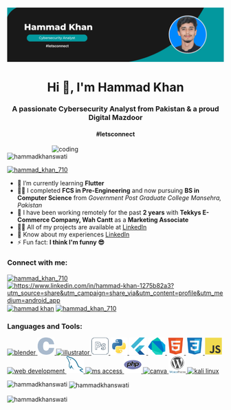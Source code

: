 ![logo](https://github.com/hammadkhanswati/hammadkhanswati/blob/main/Black%20Green%20Minimalist%20Corporate%20Personal%20Profile%20LinkedIn%20Banner.png)
<h1 align="center">Hi 👋, I'm Hammad Khan</h1>
<h3 align="center">A passionate Cybersecurity Analyst from Pakistan & a proud Digital Mazdoor </h3>
<h4 align="center">#letsconnect</h4>

<img align="right" alt="coding" width="400" src="https://user-images.githubusercontent.com/55389276/140866485-8fb1c876-9a8f-4d6a-98dc-08c4981eaf70.gif">

<p align="left"> <img src="https://komarev.com/ghpvc/?username=hammadkhanswati&label=Profile%20views&color=0e75b6&style=flat" alt="hammadkhanswati" /> </p>

<p align="left"> <a href="https://twitter.com/hammad_khan_710" target="blank"><img src="https://img.shields.io/twitter/follow/hammad_khan_710?logo=twitter&style=for-the-badge" alt="hammad_khan_710" /></a> </p>

- 🌱 I’m currently learning **Flutter**  
- 👨‍🎓 I completed **FCS in Pre-Engineering** and now pursuing **BS in Computer Science** from *Government Post Graduate College Mansehra, Pakistan*  
- 💼 I have been working remotely for the past **2 years** with **Tekkys E-Commerce Company, Wah Cantt** as a **Marketing Associate**  
- 👨‍💻 All of my projects are available at [LinkedIn](https://www.linkedin.com/in/hammad-khan-1275b82a3?utm_source=share&utm_campaign=share_via&utm_content=profile&utm_medium=android_app)  
- 📄 Know about my experiences [LinkedIn](https://www.linkedin.com/in/hammad-khan-1275b82a3?utm_source=share&utm_campaign=share_via&utm_content=profile&utm_medium=android_app)  
- ⚡ Fun fact: **I think I'm funny 😎**  

<h3 align="left">Connect with me:</h3>
<p align="left">
<a href="https://twitter.com/hammad_khan_710" target="blank"><img align="center" src="https://raw.githubusercontent.com/rahuldkjain/github-profile-readme-generator/master/src/images/icons/Social/twitter.svg" alt="hammad_khan_710" height="30" width="40" /></a>
<a href="https://linkedin.com/in/https://www.linkedin.com/in/hammad-khan-1275b82a3?utm_source=share&utm_campaign=share_via&utm_content=profile&utm_medium=android_app" target="blank"><img align="center" src="https://raw.githubusercontent.com/rahuldkjain/github-profile-readme-generator/master/src/images/icons/Social/linked-in-alt.svg" alt="https://www.linkedin.com/in/hammad-khan-1275b82a3?utm_source=share&utm_campaign=share_via&utm_content=profile&utm_medium=android_app" height="30" width="40" /></a>
<a href="https://fb.com/hammad khan" target="blank"><img align="center" src="https://raw.githubusercontent.com/rahuldkjain/github-profile-readme-generator/master/src/images/icons/Social/facebook.svg" alt="hammad khan" height="30" width="40" /></a>
<a href="https://instagram.com/hammad_khan_710" target="blank"><img align="center" src="https://raw.githubusercontent.com/rahuldkjain/github-profile-readme-generator/master/src/images/icons/Social/instagram.svg" alt="hammad_khan_710" height="30" width="40" /></a>
</p>

<h3 align="left">Languages and Tools:</h3>
<p align="left"> 
  <a href="https://www.blender.org/" target="_blank" rel="noreferrer"> 
    <img src="https://download.blender.org/branding/community/blender_community_badge_white.svg" alt="blender" width="40" height="40"/> 
  </a> 
  <a href="https://www.cprogramming.com/" target="_blank" rel="noreferrer"> 
    <img src="https://raw.githubusercontent.com/devicons/devicon/master/icons/c/c-original.svg" alt="c" width="40" height="40"/> 
  </a> 
  <a href="https://www.adobe.com/in/products/illustrator.html" target="_blank" rel="noreferrer"> 
    <img src="https://www.vectorlogo.zone/logos/adobe_illustrator/adobe_illustrator-icon.svg" alt="illustrator" width="40" height="40"/> 
  </a> 
  <a href="https://www.photoshop.com/en" target="_blank" rel="noreferrer"> 
    <img src="https://raw.githubusercontent.com/devicons/devicon/master/icons/photoshop/photoshop-line.svg" alt="photoshop" width="40" height="40"/> 
  </a> 
  <a href="https://www.python.org" target="_blank" rel="noreferrer"> 
    <img src="https://raw.githubusercontent.com/devicons/devicon/master/icons/python/python-original.svg" alt="python" width="40" height="40"/> 
  </a>
  <a href="https://flutter.dev/" target="_blank" rel="noreferrer"> 
    <img src="https://raw.githubusercontent.com/devicons/devicon/master/icons/flutter/flutter-original.svg" alt="flutter" width="40" height="40"/> 
  </a>
  <a href="https://dart.dev/" target="_blank" rel="noreferrer"> 
    <img src="https://raw.githubusercontent.com/devicons/devicon/master/icons/dart/dart-original.svg" alt="dart" width="40" height="40"/> 
  </a>
  <a href="https://developer.mozilla.org/en-US/docs/Web/HTML" target="_blank" rel="noreferrer"> 
    <img src="https://raw.githubusercontent.com/devicons/devicon/master/icons/html5/html5-original.svg" alt="html5" width="40" height="40"/> 
  </a>
  <a href="https://developer.mozilla.org/en-US/docs/Web/CSS" target="_blank" rel="noreferrer"> 
    <img src="https://raw.githubusercontent.com/devicons/devicon/master/icons/css3/css3-original.svg" alt="css3" width="40" height="40"/> 
  </a>
  <a href="https://developer.mozilla.org/en-US/docs/Web/JavaScript" target="_blank" rel="noreferrer"> 
    <img src="https://raw.githubusercontent.com/devicons/devicon/master/icons/javascript/javascript-original.svg" alt="javascript" width="40" height="40"/> 
  </a>
  <a href="https://developer.mozilla.org/en-US/docs/Learn/Getting_started_with_the_web" target="_blank" rel="noreferrer"> 
    <img src="https://tse3.mm.bing.net/th/id/OIP.wI_Y1AGKiKhLbBrH1_7shAHaE9?pid=Api&P=0&h=220" alt="web development" width="40" height="40"/> 
  </a>
  <a href="https://www.mysql.com/" target="_blank" rel="noreferrer"> 
    <img src="https://raw.githubusercontent.com/devicons/devicon/master/icons/mysql/mysql-original.svg" alt="mysql" width="40" height="40"/> 
  </a>
  <a href="https://www.microsoft.com/en-us/microsoft-365/access" target="_blank" rel="noreferrer"> 
    <img src="https://cdn.worldvectorlogo.com/logos/microsoft-access-2013.svg" alt="ms access" width="40" height="40"/> 
  </a>
  <a href="https://www.php.net/" target="_blank" rel="noreferrer"> 
    <img src="https://raw.githubusercontent.com/devicons/devicon/master/icons/php/php-original.svg" alt="php" width="40" height="40"/> 
  </a>
  <a href="https://www.canva.com/" target="_blank" rel="noreferrer"> 
    <img src="https://tse1.mm.bing.net/th/id/OIP.Qakfor-6YBLiUllsDD_aTgHaHa?pid=Api&P=0&h=220" alt="canva" width="40" height="40"/> 
  </a>
  <a href="https://wordpress.org/" target="_blank" rel="noreferrer"> 
    <img src="https://raw.githubusercontent.com/devicons/devicon/master/icons/wordpress/wordpress-original.svg" alt="wordpress" width="40" height="40"/> 
</a>
  <a href="https://www.kali.org/" target="_blank" rel="noreferrer"> 
    <img src="https://www.kali.org/images/kali-dragon-icon.svg" alt="kali linux" width="40" height="40"/> 
  </a>
</p>


<p><img align="left" src="https://github-readme-stats.vercel.app/api/top-langs?username=hammadkhanswati&show_icons=true&locale=en&layout=compact" alt="hammadkhanswati" /></p>

<p>&nbsp;<img align="center" src="https://github-readme-stats.vercel.app/api?username=hammadkhanswati&show_icons=true&locale=en" alt="hammadkhanswati" /></p>

<p><img align="center" src="https://github-readme-streak-stats.herokuapp.com/?user=hammadkhanswati&" alt="hammadkhanswati" /></p>
